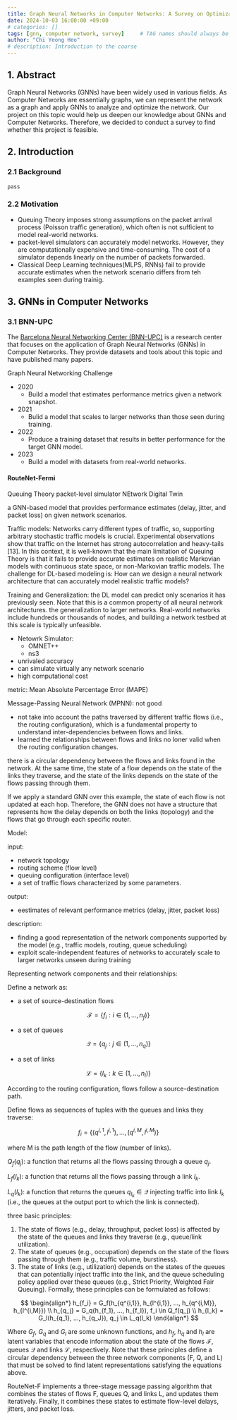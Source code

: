 ```yaml
---
title: Graph Neural Networks in Computer Networks: A Survey on Optimization and Prediction of Network Performance
date: 2024-10-03 16:00:00 +09:00
# categories: []
tags: [gnn, computer network, survey]     # TAG names should always be lowercase
author: "Chi Yeong Heo"
# description: Introduction to the course
---
```



## 1. Abstract

Graph Neural Networks (GNNs) have been widely used in various fields. As Computer Networks are essentially graphs, we can represent the network as a graph and apply GNNs to analyze and optimize the network. Our project on this topic would help us deepen our knowledge about GNNs and Computer Networks. Therefore, we decided to conduct a survey to find whether this project is feasible.

## 2. Introduction

### 2.1 Background

    pass

### 2.2 Motivation

- Queuing Theory imposes strong assumptions on the packet arrival process (Poisson traffic generation), which often is not sufficient to model real-world networks.
- packet-level simulators can accurately model networks. However, they are computationally expensive and time-consuming. The cost of a simulator depends linearly on the number of packets forwarded.
- Classical Deep Learning techniques(MLPS, RNNs) fail to provide accurate estimates when the network scenario differs from teh examples seen during trainig.

## 3. GNNs in Computer Networks

### 3.1 BNN-UPC

The [Barcelona Neural Networking Center (BNN-UPC)](https://bnn.upc.edu/) is a research center that focuses on the application of Graph Neural Networks (GNNs) in Computer Networks. They provide datasets and tools about this topic and have published many papers.

Graph Neural Networking Challenge

- 2020
  - Build a model that estimates performance metrics given a network snapshot.
- 2021
  - Bulid a model that scales to larger networks than those seen during training.
- 2022
  - Produce a training dataset that results in better performance for the target GNN model.
- 2023
  - Build a model with datasets from real-world networks.

#### RouteNet-Fermi

Queuing Theory
packet-level simulator
NEtwork Digital Twin

a GNN-based model that provides performance estimates (delay, jitter, and packet loss) on given network scenarios.

Traffic models: Networks carry different types of traffic,
so, supporting arbitrary stochastic traffic models is crucial.
Experimental observations show that traffic on the Internet has
strong autocorrelation and heavy-tails [13]. In this context, it is
well-known that the main limitation of Queuing Theory is that
it fails to provide accurate estimates on realistic Markovian
models with continuous state space, or non-Markovian traffic
models. The challenge for DL-based modeling is: How can
we design a neural network architecture that can accurately
model realistic traffic models?

Training and Generalization:
the DL model can predict only scenarios it has previously seen.
Note that this is a common property of all neural network
architectures.
the generalization to larger
networks. Real-world networks include hundreds or thousands
of nodes, and building a network testbed at this scale is
typically unfeasible.

- Netowrk Simulator:
  - OMNET++
  - ns3
- unrivaled accuracy
- can simulate virtually any network scenario
- high computational cost

metric: Mean Absolute Percentage Error (MAPE)

Message-Passing Neural Network (MPNN): not good

- not take into account the paths traversed by different traffic flows (i.e., the routing
configuration), which is a fundamental property to understand inter-dependencies between flows and links.
- learned the relationships between flows and links no loner valid when the routing configuration changes.

there is a circular dependency
between the flows and links found in the network. At the same
time, the state of a flow depends on the state of the links they
traverse, and the state of the links depends on the state of the
flows passing through them.

If we apply a standard GNN over this example, the state of
each flow is not updated at each hop. Therefore, the GNN does not have a structure that represents how the delay depends on
both the links (topology) and the flows that go through each
specific router.

Model:

input:

- network topology
- routing scheme (flow level)
- queuing configuration (interface level)
- a set of traffic flows characterized by some parameters.

output:

- eestimates of relevant performance metrics (delay, jitter, packet loss)

description:

- finding a good representation of the network components
supported by the model (e.g., traffic models, routing, queue
scheduling)
- exploit scale-independent features of
networks to accurately scale to larger networks unseen during
training

Representing network components and their relationships:

Define a network as:

- a set of source-destination flows

$$
\mathcal{F} = \{f_i : i \in (1, ..., n_f)\}
$$

- a set of queues

$$
\mathcal{Q} = \{q_j : j \in (1, ..., n_q)\}
$$

- a set of links

$$
\mathcal{L} = \{l_k : k \in (1, ..., n_l)\}
$$

According to the routing configuration,
flows follow a source-destination path.

Define flows as sequences of tuples with the queues and links they traverse:

$$
f_i = \{(q^{i,1}, l^{i,1}), ..., (q^{i,M}, l^{i,M})\}
$$

where M is the path length of the flow (number of links).

$Q_f(q_j)$: a function that returns all the flows passing through a queue $q_j$.

$L_f(l_k)$: a function that returns all the flows passing through a link $l_k$.

$L_q(l_k)$: a function that returns the queues $q_{l_k} \in \mathcal{Q}$ injecting traffic into link $l_k$ (i.e., the queues at the output port to which the link is connected).

three basic principles:

1) The state of flows (e.g., delay, throughput, packet loss) is
affected by the state of the queues and links they traverse
(e.g., queue/link utilization).
2) The state of queues (e.g., occupation) depends on the state
of the flows passing through them (e.g., traffic volume,
burstiness).
3) The state of links (e.g., utilization) depends on the states
of the queues that can potentially inject traffic into the
link, and the queue scheduling policy applied over these
queues (e.g., Strict Priority, Weighted Fair Queuing).
Formally, these principles can be formulated as follows:

$$
\begin{align*}
h_{f_i} = G_f(h_{q^{i,1}}, h_{l^{i,1}}, ..., h_{q^{i,M}}, h_{l^{i,M}}) \\
h_{q_j} = G_q(h_{f_1}, ..., h_{f_I}), f_i \in Q_f(q_j) \\
h_{l_k} = G_l(h_{q_1}, ..., h_{q_J}), q_j \in L_q(l_k)
\end{align*}
$$

Where $G_f$, $G_q$ and $G_l$ are some unknown functions, and $h_f$, $h_q$ and $h_l$ are latent variables that encode information about the state of the flows $\mathcal{F}$, queues $\mathcal{Q}$ and links $\mathcal{L}$, respectively. Note that these principles define a circular dependency
between the three network components (F, Q, and L) that
must be solved to find latent representations satisfying the
equations above.

RouteNet-F implements a three-stage message
passing algorithm that combines the states of flows F, queues
Q, and links L, and updates them iteratively. Finally, it
combines these states to estimate flow-level delays, jitters,
and packet loss.
